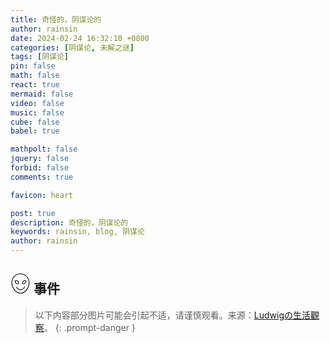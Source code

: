 ```yaml
---
title: 奇怪的，阴谋论的
author: rainsin
date: 2024-02-24 16:32:10 +0800
categories: [阴谋论, 未解之谜]
tags: [阴谋论]
pin: false
math: false
react: true
mermaid: false
video: false
music: false
cube: false
babel: true

mathpolt: false
jquery: false
forbid: false
comments: true

favicon: heart

post: true
description: 奇怪的，阴谋论的
keywords: rainsin, blog, 阴谋论
author: rainsin
---
```


<style>
#access-tags,#panel-wrapper,#access-lastmod{
    display: none;
}
#core-wrapper, #tail-wrapper {
    width: 100%;
    padding-right: 0 !important;
    padding-left: 0 !important;
}
.bilibili-box{
    width: 100%;
    aspect-ratio: 1920/1080;
}
</style>

<link rel="stylesheet" href="https://cdn.staticfile.net/hint.css/3.0.0/hint.min.css">
<link rel="stylesheet" href="/assets/share/share.css"/>

<h2>
<svg t="1708255292379" class="icon" viewBox="0 0 1024 1024" version="1.1" xmlns="http://www.w3.org/2000/svg" p-id="22491" width="32" height="32"><path d="M512 1024C252.586667 1024 51.2 727.04 51.2 467.626667 51.2 211.626667 259.413333 0 512 0s460.8 211.626667 460.8 467.626667C972.8 727.04 771.413333 1024 512 1024z m0-989.866667C276.48 34.133333 85.333333 228.693333 85.333333 467.626667 85.333333 706.56 276.48 989.866667 512 989.866667s426.666667-283.306667 426.666667-522.24S747.52 34.133333 512 34.133333z" fill="" p-id="22492"></path><path d="M512 853.333333c-88.746667 0-170.666667-54.613333-218.453333-146.773333-3.413333-6.826667 0-17.066667 6.826666-23.893333 6.826667-3.413333 17.066667 0 23.893334 6.826666 40.96 78.506667 112.64 126.293333 191.146666 126.293334s146.773333-47.786667 191.146667-126.293334c3.413333-6.826667 13.653333-10.24 23.893333-6.826666 6.826667 3.413333 10.24 13.653333 6.826667 23.893333-54.613333 92.16-136.533333 146.773333-225.28 146.773333zM368.64 546.133333c-78.506667 0-146.773333-64.853333-146.773333-146.773333 0-13.653333 3.413333-27.306667 6.826666-40.96 0-6.826667 6.826667-10.24 10.24-10.24 17.066667-3.413333 30.72-6.826667 44.373334-6.826667 78.506667 0 146.773333 64.853333 146.773333 146.773334 0 13.653333-3.413333 27.306667-6.826667 40.96 0 6.826667-6.826667 10.24-10.24 10.24-20.48 3.413333-34.133333 6.826667-44.373333 6.826666z m-109.226667-167.253333c-3.413333 6.826667-3.413333 17.066667-3.413333 23.893333 0 61.44 51.2 112.64 112.64 112.64 6.826667 0 13.653333 0 23.893333-3.413333 3.413333-6.826667 3.413333-17.066667 3.413334-23.893333 0-61.44-51.2-112.64-112.64-112.64-10.24 0-17.066667 0-23.893334 3.413333zM658.773333 546.133333c-13.653333 0-27.306667-3.413333-40.96-6.826666-6.826667 0-10.24-6.826667-10.24-10.24-3.413333-13.653333-6.826667-27.306667-6.826666-40.96 0-78.506667 64.853333-146.773333 146.773333-146.773334 13.653333 0 27.306667 3.413333 40.96 6.826667 6.826667 0 10.24 6.826667 10.24 10.24 3.413333 13.653333 6.826667 27.306667 6.826667 40.96-3.413333 81.92-68.266667 146.773333-146.773334 146.773333z m-23.893333-37.546666c6.826667 3.413333 13.653333 3.413333 23.893333 3.413333 61.44 0 112.64-51.2 112.64-112.64 0-6.826667 0-13.653333-3.413333-23.893333h-23.893333c-61.44 0-112.64 51.2-112.64 112.64 0 6.826667 0 13.653333 3.413333 20.48z" fill="" p-id="22493"></path></svg>
事件
</h2>

> 以下内容部分图片可能会引起不适，请谨慎观看。来源：[Ludwigの生活觀察](https://wangyurui.notion.site/6cf888fa59e240a6909602de7e094c24)。
{: .prompt-danger }

<div id="puzzles-box"></div>


<script type="text/babel" data-type="module" src="/assets/share/component/puzzles.js"></script>